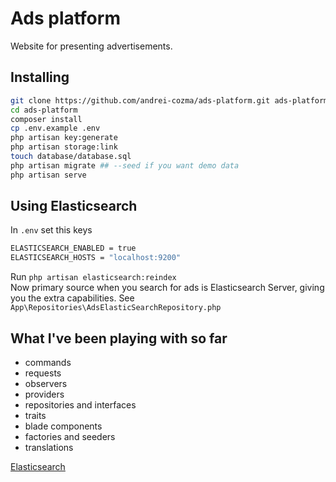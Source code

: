 # Ads platform
Website for presenting advertisements.

## Installing
```bash
git clone https://github.com/andrei-cozma/ads-platform.git ads-platform
cd ads-platform
composer install
cp .env.example .env
php artisan key:generate
php artisan storage:link
touch database/database.sql
php artisan migrate ## --seed if you want demo data
php artisan serve
```

## Using Elasticsearch
In ```.env``` set this keys
```bash
ELASTICSEARCH_ENABLED = true
ELASTICSEARCH_HOSTS = "localhost:9200"
```
Run ```php artisan elasticsearch:reindex```  
Now primary source when you search for ads is Elasticsearch Server, giving you the extra capabilities.
See ```App\Repositories\AdsElasticSearchRepository.php```

## What I've been playing with so far

- commands
- requests
- observers
- providers
- repositories and interfaces
- traits
- blade components
- factories and seeders
- translations

[Elasticsearch](https://www.elastic.co/)
